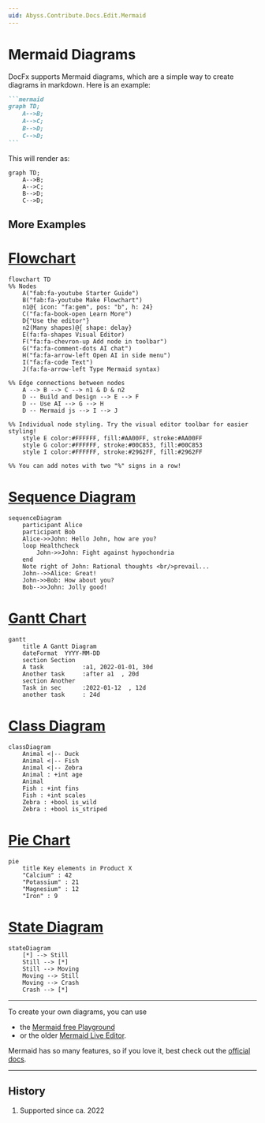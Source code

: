 ```yaml
---
uid: Abyss.Contribute.Docs.Edit.Mermaid
---
```


# Mermaid Diagrams

DocFx supports Mermaid diagrams, which are a simple way to create diagrams in markdown.
Here is an example:

``````markdown
```mermaid
graph TD;
    A-->B;
    A-->C;
    B-->D;
    C-->D;
```
``````

This will render as:

```mermaid
graph TD;
    A-->B;
    A-->C;
    B-->D;
    C-->D;
```

## More Examples

# [Flowchart](#tab/flowchart)

```mermaid
flowchart TD
%% Nodes
    A("fab:fa-youtube Starter Guide")
    B("fab:fa-youtube Make Flowchart")
    n1@{ icon: "fa:gem", pos: "b", h: 24}
    C("fa:fa-book-open Learn More")
    D{"Use the editor"}
    n2(Many shapes)@{ shape: delay}
    E(fa:fa-shapes Visual Editor)
    F("fa:fa-chevron-up Add node in toolbar")
    G("fa:fa-comment-dots AI chat")
    H("fa:fa-arrow-left Open AI in side menu")
    I("fa:fa-code Text")
    J(fa:fa-arrow-left Type Mermaid syntax)

%% Edge connections between nodes
    A --> B --> C --> n1 & D & n2
    D -- Build and Design --> E --> F
    D -- Use AI --> G --> H
    D -- Mermaid js --> I --> J

%% Individual node styling. Try the visual editor toolbar for easier styling!
    style E color:#FFFFFF, fill:#AA00FF, stroke:#AA00FF
    style G color:#FFFFFF, stroke:#00C853, fill:#00C853
    style I color:#FFFFFF, stroke:#2962FF, fill:#2962FF

%% You can add notes with two "%" signs in a row!
```

# [Sequence Diagram](#tab/sequence)

```mermaid
sequenceDiagram
    participant Alice
    participant Bob
    Alice->>John: Hello John, how are you?
    loop Healthcheck
        John->>John: Fight against hypochondria
    end
    Note right of John: Rational thoughts <br/>prevail...
    John-->>Alice: Great!
    John->>Bob: How about you?
    Bob-->>John: Jolly good!
```

# [Gantt Chart](#tab/gantt)

```mermaid
gantt
    title A Gantt Diagram
    dateFormat  YYYY-MM-DD
    section Section
    A task           :a1, 2022-01-01, 30d
    Another task     :after a1  , 20d
    section Another
    Task in sec      :2022-01-12  , 12d
    another task     : 24d
```

# [Class Diagram](#tab/class)

```mermaid
classDiagram
    Animal <|-- Duck
    Animal <|-- Fish
    Animal <|-- Zebra
    Animal : +int age
    Animal
    Fish : +int fins
    Fish : +int scales
    Zebra : +bool is_wild
    Zebra : +bool is_striped
```

# [Pie Chart](#tab/chart)

```mermaid
pie
    title Key elements in Product X
    "Calcium" : 42
    "Potassium" : 21
    "Magnesium" : 12
    "Iron" : 9
```

# [State Diagram](#tab/state)

```mermaid
stateDiagram
    [*] --> Still
    Still --> [*]
    Still --> Moving
    Moving --> Still
    Moving --> Crash
    Crash --> [*]
```

---

To create your own diagrams, you can use

* the [Mermaid free Playground](https://www.mermaidchart.com/play)
* or the older [Mermaid Live Editor](https://mermaid-js.github.io/mermaid-live-editor/).

Mermaid has so many features, so if you love it, best check out the [official docs](https://mermaid.js.org/intro/).

---

## History

1. Supported since ca. 2022
